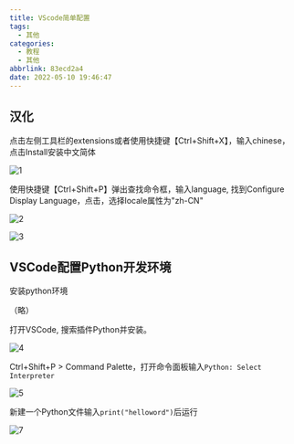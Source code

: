 ```yaml
---
title: VScode简单配置
tags:
  - 其他
categories:
  - 教程
  - 其他
abbrlink: 83ecd2a4
date: 2022-05-10 19:46:47
---
```








## 汉化

点击左侧工具栏的extensions或者使用快捷键【Ctrl+Shift+X】，输入chinese，点击Install安装中文简体

![1](https://luren-1310495826.cos.ap-beijing.myqcloud.com/blog/VScode/20220510194438.png)



使用快捷键【Ctrl+Shift+P】弹出查找命令框，输入language, 找到Configure Display Language，点击，选择locale属性为"zh-CN"

![2](https://luren-1310495826.cos.ap-beijing.myqcloud.com/blog/VScode/20220510194441.png)

![3](https://luren-1310495826.cos.ap-beijing.myqcloud.com/blog/VScode/20220510194443.png)





## VSCode配置Python开发环境

安装python环境

（略）

打开VSCode, 搜索插件Python并安装。

![4](https://luren-1310495826.cos.ap-beijing.myqcloud.com/blog/VScode/20220510194445.png)



Ctrl+Shift+P  > Command Palette，打开命令面板输入`Python: Select Interpreter`

![5](https://luren-1310495826.cos.ap-beijing.myqcloud.com/blog/VScode/20220510194447.png)

新建一个Python文件输入```print("helloword")```后运行

![7](https://luren-1310495826.cos.ap-beijing.myqcloud.com/blog/VScode/20220510194449.png)

